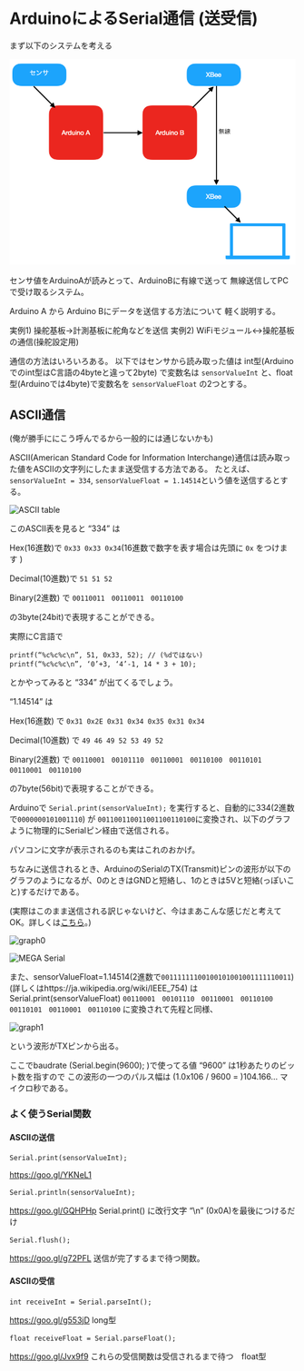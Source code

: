 # ArduinoによるSerial通信 (送受信)

まず以下のシステムを考える

![system image](https://github.com/MojamojaK/WASA-HPA-Kouza/blob/master/system0.png)

センサ値をArduinoAが読みとって、ArduinoBに有線で送って
無線送信してPCで受け取るシステム。

Arduino A から Arduino Bにデータを送信する方法について
軽く説明する。

実例1) 操舵基板→計測基板に舵角などを送信
実例2) WiFiモジュール↔操舵基板の通信(操舵設定用)

通信の方法はいろいろある。
以下ではセンサから読み取った値は int型(Arduinoでのint型はC言語の4byteと違って2byte) で変数名は ```sensorValueInt``` と、float型(Arduinoでは4byte)で変数名を ```sensorValueFloat``` の2つとする。

## ASCII通信
(俺が勝手ににこう呼んでるから一般的には通じないかも)

ASCII(American Standard Code for Information Interchange)通信は読み取った値をASCIIの文字列にしたまま送受信する方法である。
たとえば、```sensorValueInt = 334```, ```sensorValueFloat = 1.14514```という値を送信するとする。

![ASCII table](http://www.asciichars.com/_site_media/ascii/ascii-chars-landscape.jpg)

このASCII表を見ると 
“334” は

Hex(16進数)で ```0x33 0x33 0x34```(16進数で数字を表す場合は先頭に ```0x``` をつけます )

Decimal(10進数)で ```51 51 52```

Binary(2進数) で ```00110011　00110011　00110100```

の3byte(24bit)で表現することができる。
  
実際にC言語で
```
printf(“%c%c%c\n”, 51, 0x33, 52); // (%dではない)
printf(“%c%c%c\n”, ‘0’+3, ‘4’-1, 14 * 3 + 10);
```
とかやってみると “334” が出てくるでしょう。

“1.14514” は

Hex(16進数) で ```0x31 0x2E 0x31 0x34 0x35 0x31 0x34```

Decimal(10進数) で ```49 46 49 52 53 49 52```

Binary(2進数) で 
```00110001　00101110　00110001　00110100　00110101　00110001　00110100```

の7byte(56bit)で表現することができる。

Arduinoで
```Serial.print(sensorValueInt);```
を実行すると、自動的に334(2進数で```0000000101001110```) が ```001100110011001100110100```に変換され、以下のグラフように物理的にSerialピン経由で送信される。

パソコンに文字が表示されるのも実はこれのおかげ。

ちなみに送信されるとき、ArduinoのSerialのTX(Transmit)ピンの波形が以下のグラフのようになるが、0のときはGNDと短絡し、1のときは5Vと短絡(っぽいこと)するだけである。

(実際はこのまま送信される訳じゃないけど、今はまあこんな感じだと考えてOK。詳しくは[こちら](https://www.contec.com/jp/support/basic-knowledge/daq-control/serial-communicatin/)。)

![graph0](https://github.com/MojamojaK/WASA-HPA-Kouza/blob/master/graph0.png)

![MEGA Serial](https://github.com/MojamojaK/WASA-HPA-Kouza/blob/master/mega_pinout0.png)

また、sensorValueFloat=1.14514(2進数で```00111111100100101001001111110011```)
(詳しくはhttps://ja.wikipedia.org/wiki/IEEE_754) 
はSerial.print(sensorValueFloat)
```00110001　00101110　00110001　00110100　00110101　00110001　00110100``` に変換されて先程と同様、

![graph1](https://github.com/MojamojaK/WASA-HPA-Kouza/blob/master/graph1.png)

という波形がTXピンから出る。

ここでbaudrate (Serial.begin(9600); )で使ってる値 “9600” は1秒あたりのビット数を指すので
この波形の一つのパルス幅は (1.0x106 / 9600 = )104.166… マイクロ秒である。

### よく使うSerial関数

#### ASCIIの送信

```
Serial.print(sensorValueInt);
```
  https://goo.gl/YKNeL1
  
```
Serial.println(sensorValueInt);
```
  https://goo.gl/GQHPHp Serial.print() に改行文字 “\n” (0x0A)を最後につけるだけ

```
Serial.flush();
```
  https://goo.gl/g72PFL 送信が完了するまで待つ関数。

#### ASCIIの受信

```
int receiveInt = Serial.parseInt();
```
  https://goo.gl/g553jD long型
  
```
float receiveFloat = Serial.parseFloat();
```
  https://goo.gl/Jvx9f9 これらの受信関数は受信されるまで待つ　float型

